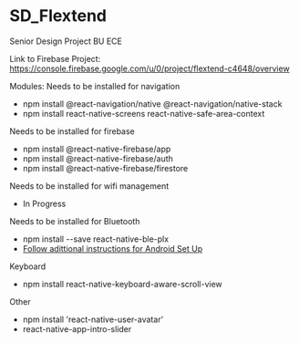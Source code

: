 # SD_Flextend
Senior Design Project BU ECE

Link to Firebase Project: https://console.firebase.google.com/u/0/project/flextend-c4648/overview 

Modules: 
Needs to be installed for navigation 
* npm install @react-navigation/native @react-navigation/native-stack
* npm install react-native-screens react-native-safe-area-context

Needs to be installed for firebase
* npm install @react-native-firebase/app
* npm install @react-native-firebase/auth
* npm install @react-native-firebase/firestore

Needs to be installed for wifi management 
* In Progress 

Needs to be installed for Bluetooth 
* npm install --save react-native-ble-plx
* [Follow adittional instructions for Android Set Up](https://github.com/dotintent/react-native-ble-plx)

Keyboard
* npm install react-native-keyboard-aware-scroll-view

Other
* npm install 'react-native-user-avatar'
* react-native-app-intro-slider

